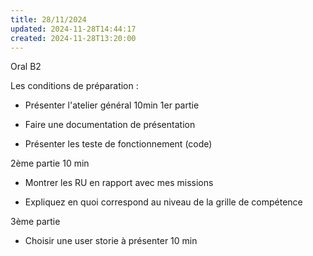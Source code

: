 ```yaml
---
title: 28/11/2024
updated: 2024-11-28T14:44:17
created: 2024-11-28T13:20:00
---
```


Oral B2

Les conditions de préparation :

- Présenter l'atelier général 10min 1er partie

- Faire une documentation de présentation

- Présenter les teste de fonctionnement (code)

2ème partie 10 min

- Montrer les RU en rapport avec mes missions

- Expliquez en quoi correspond au niveau de la grille de compétence

3ème partie

- Choisir une user storie à présenter 10 min

